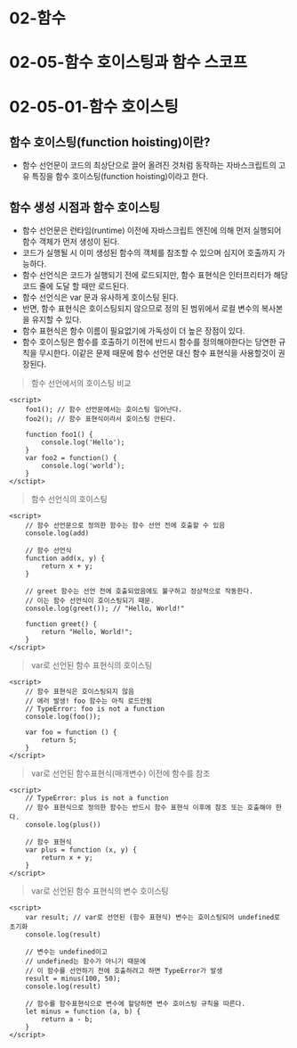 # 02-함수
# 02-05-함수 호이스팅과 함수 스코프
# 02-05-01-함수 호이스팅

## 함수 호이스팅(function hoisting)이란?
+ 함수 선언문이 코드의 최상단으로 끌어 올려진 것처럼 동작하는 자바스크립트의 고유 특징을 함수 호이스팅(function hoisting)이라고 한다.

## 함수 생성 시점과 함수 호이스팅
+ 함수 선언문은  런타임(runtime) 이전에 자바스크립트 엔진에 의해 먼저 실행되어 함수 객체가 먼저 생성이 된다. 
+ 코드가 실행될 시 이미 생성된 함수의 객체를 참조할 수 있으며 심지어 호출까지 가능하다. 
+ 함수 선언식은 코드가 실행되기 전에 로드되지만, 함수 표현식은 인터프리터가 해당 코드 줄에 도달 할 때만 로드된다.
+ 함수 선언식은 var 문과 유사하게 호이스팅 된다. 
+ 반면, 함수 표현식은 호이스팅되지 않으므로 정의 된 범위에서 로컬 변수의 복사본을 유지할 수 있다.
+ 함수 표현식은 함수 이름이 필요없기에 가독성이 더 높은 장점이 있다.
+ 함수 호이스팅은 함수를 호출하기 이전에 반드시 함수를 정의해야한다는 당연한 규칙을 무시한다. 이같은 문제 때문에 함수 선언문 대신 함수 표현식을 사용할것이 권장된다.

> 함수 선언에서의 호이스팅 비교
````
<script>
    foo1(); // 함수 선언문에서는 호이스팅 일어난다.
    foo2(); // 함수 표현식이라서 호이스팅 안된다.

    function foo1() {
        console.log('Hello');
    }
    var foo2 = function() {
        console.log('world');
    }
</sctipt>
````

> 함수 선언식의 호이스팅
````
<script>
    // 함수 선언문으로 정의한 함수는 함수 선언 전에 호출할 수 있음
    console.log(add) 

    // 함수 선언식
    function add(x, y) {
        return x + y;
    }

    // greet 함수는 선언 전에 호출되었음에도 불구하고 정상적으로 작동한다.
    // 이는 함수 선언식이 호이스팅되기 때문.
    console.log(greet()); // "Hello, World!"

    function greet() {
        return "Hello, World!";
    }
</script>
````

> var로 선언된 함수 표현식의 호이스팅
````
<script>
    // 함수 표현식은 호이스팅되지 않음
    // 에러 발생! foo 함수는 아직 로드안됨
    // TypeError: foo is not a function
    console.log(foo());

    var foo = function () {
        return 5;
    }
</script>
````

> var로 선언된 함수표현식(매개변수) 이전에 함수를 참조
````
<script>
    // TypeError: plus is not a function
    // 함수 표현식으로 정의한 함수는 반드시 함수 표현식 이후에 참조 또는 호출해야 한다.
    console.log(plus())

    // 함수 표현식
    var plus = function (x, y) {
        return x + y;
    }
</script>
````

> var로 선언된 함수 표현식의 변수 호이스팅
````
<script>
    var result; // var로 선언된 (함수 표현식) 변수는 호이스팅되어 undefined로 초기화
    console.log(result)

    // 변수는 undefined이고
    // undefined는 함수가 아니기 때문에 
    // 이 함수를 선언하기 전에 호출하려고 하면 TypeError가 발생
    result = minus(100, 50);
    console.log(result)

    // 함수를 함수표현식으로 변수에 할당하면 변수 호이스팅 규칙을 따른다.
    let minus = function (a, b) {
        return a - b;
    }
</script>
````